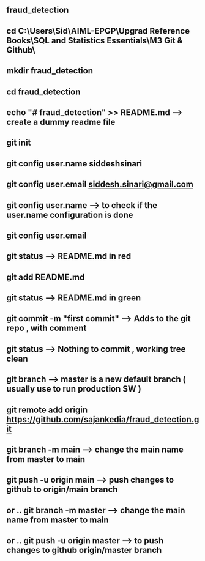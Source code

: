## fraud_detection
## cd C:\Users\Sid\AIML-EPGP\Upgrad Reference Books\SQL and Statistics Essentials\M3 Git & Github\
## mkdir fraud_detection
## cd fraud_detection
## echo "# fraud_detection" >> README.md --> create a dummy readme file
## git init
## git config user.name siddeshsinari
## git config user.email siddesh.sinari@gmail.com
## git config user.name --> to check if the user.name configuration is done
## git config user.email
## git status --> README.md in red
## git add README.md
## git status --> README.md in green
## git commit -m "first commit" --> Adds to the git repo , with comment
## git status --> Nothing to commit , working tree clean
## git branch --> master is a new default branch ( usually use to run production SW )
## git remote add origin https://github.com/sajankedia/fraud_detection.git
## git branch -m main --> change the main name from master to main
## git push -u origin main --> push changes to github to origin/main branch
## or .. git branch -m master --> change the main name from master to main
## or .. git push -u origin master --> to push changes to github origin/master branch